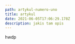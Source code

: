 ```yaml
---
path: artykul-numero-uno
title: artykul
date: 2021-06-05T17:06:29.178Z
description: jakis tam opis
---
```

hwdp